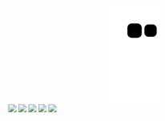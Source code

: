 <div align="center">
  <img src="https://raw.githubusercontent.com/rafaballerini/rafaballerini/output/github-contribution-grid-snake.svg">
</div>


<img width=40 src="https://cdn.jsdelivr.net/gh/devicons/devicon/icons/javascript/javascript-original.svg" />

<img width=40 src="https://cdn.jsdelivr.net/gh/devicons/devicon/icons/html5/html5-original-wordmark.svg" />


<img width=40 src="https://cdn.jsdelivr.net/gh/devicons/devicon/icons/css3/css3-original-wordmark.svg" />
          
<img width=40 src="https://cdn.jsdelivr.net/gh/devicons/devicon/icons/react/react-original.svg" />
          

<img width=40 src="https://cdn.jsdelivr.net/gh/devicons/devicon/icons/python/python-original-wordmark.svg" />
          
